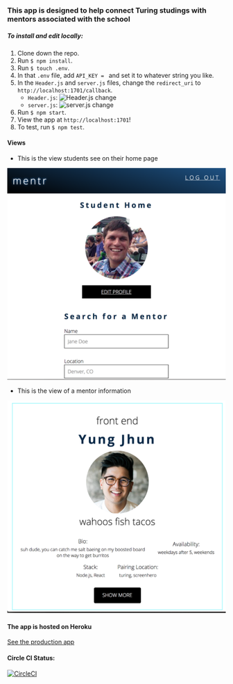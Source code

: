 ### This app is designed to help connect Turing studings with mentors associated with the school

##### To install and edit locally:
1. Clone down the repo.
2. Run `$ npm install`.
3. Run `$ touch .env`.
4. In that `.env` file, add `API_KEY = ` and set it to whatever string you like.
5. In the `Header.js` and `server.js` files, change the `redirect_uri` to `http://localhost:1701/callback`.
    * `Header.js`: ![Header.js change](http://i.imgur.com/HCpP3vB.jpg)
    * `server.js`: ![server.js change](http://i.imgur.com/sggXxgI.jpg)
6. Run `$ npm start`.
7. View the app at `http://localhost:1701`!
8. To test, run `$ npm test`.


#### Views

* This is the view students see on their home page

![Image](images/StudentHomeView.png)

* This is the view of a mentor information

![Image](images/MentorCardView.png)

#### The app is hosted on Heroku

[See the production app](https://turing-mentr.herokuapp.com/)


#### Circle CI Status:
[![CircleCI](https://circleci.com/gh/letakeane/mentr.svg?style=svg)](https://circleci.com/gh/letakeane/mentr)
